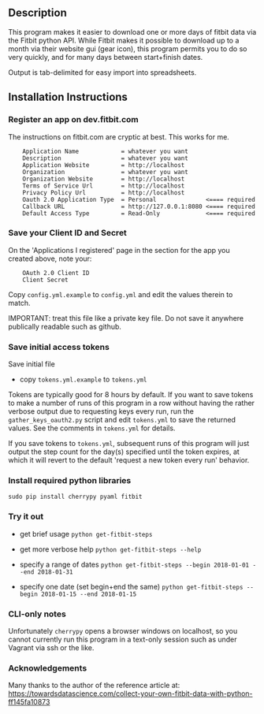 ## Description

This program makes it easier to download one or more days of fitbit data via the Fitbit python API.  While Fitbit makes it possible to download up to a month via their website gui (gear icon), this program permits you to do so very quickly, and for many days between start+finish dates.

Output is tab-delimited for easy import into spreadsheets.


## Installation Instructions

### Register an app on dev.fitbit.com

The instructions on fitbit.com are cryptic at best.
This works for me.

```
    Application Name            = whatever you want
    Description                 = whatever you want
    Application Website         = http://localhost
    Organization                = whatever you want
    Organization Website        = http://localhost
    Terms of Service Url        = http://localhost
    Privacy Policy Url          = http://localhost
    Oauth 2.0 Application Type  = Personal              <==== required
    Callback URL                = http://127.0.0.1:8080 <==== required
    Default Access Type         = Read-Only             <==== required
```

### Save your Client ID and Secret

On the 'Applications I registered' page in the section for the app you created above, note your:

```
    OAuth 2.0 Client ID
    Client Secret
```

Copy `config.yml.example` to `config.yml` and edit the values therein to match.

IMPORTANT: treat this file like a private key file.
Do not save it anywhere publically readable such as github.


### Save initial access tokens

Save initial file

* copy `tokens.yml.example` to `tokens.yml`

Tokens are typically good for 8 hours by default.  If you want to save tokens to make a number of runs of this program in a row without having the rather verbose output due to requesting keys every run, run the `gather_keys_oauth2.py` script and edit `tokens.yml` to save the returned values.  See the comments in `tokens.yml` for details.

If you save tokens to `tokens.yml`, subsequent runs of this program will just output the step count for the day(s) specified until the token expires, at which it will revert to the default 'request a new token every run' behavior.

### Install required python libraries
`sudo pip install cherrypy pyaml fitbit`

### Try it out

* get brief usage
`python get-fitbit-steps`

* get more verbose help
`python get-fitbit-steps --help`

* specify a range of dates
`python get-fitbit-steps --begin 2018-01-01 --end 2018-01-31`

* specify one date (set begin+end the same)
`python get-fitbit-steps --begin 2018-01-15 --end 2018-01-15`

### CLI-only notes

Unfortunately `cherrypy` opens a browser windows on localhost, so you cannot currently run this program in a text-only session such as under Vagrant via ssh or the like.

### Acknowledgements

Many thanks to the author of the reference article at:
https://towardsdatascience.com/collect-your-own-fitbit-data-with-python-ff145fa10873

